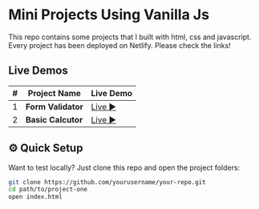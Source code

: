 # Mini Projects Using Vanilla Js

This repo contains some projects that I built with html, css and javascript.
Every project has been deployed on Netlify.
Please check the links!

## Live Demos

| #   | Project Name       | Live Demo                                            |
| --- | ------------------ | ---------------------------------------------------- |
| 1   | **Form Validator** | [Live ▶](https://your-live-link-1.com)               |
| 2   | **Basic Calcutor** | [Live ▶](https://form-validator-sapyyy.netlify.app/) |

## ⚙️ Quick Setup

Want to test locally? Just clone this repo and open the project folders:

```bash
git clone https://github.com/yourusername/your-repo.git
cd path/to/project-one
open index.html
```
